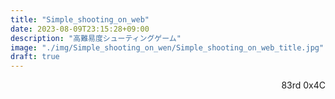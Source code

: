 ```yaml
---
title: "Simple_shooting_on_web"
date: 2023-08-09T23:15:28+09:00
description: "高難易度シューティングゲーム"
image: "./img/Simple_shooting_on_wen/Simple_shooting_on_web_title.jpg"
draft: true
---
```


<div align="right">83rd 0x4C</div>
